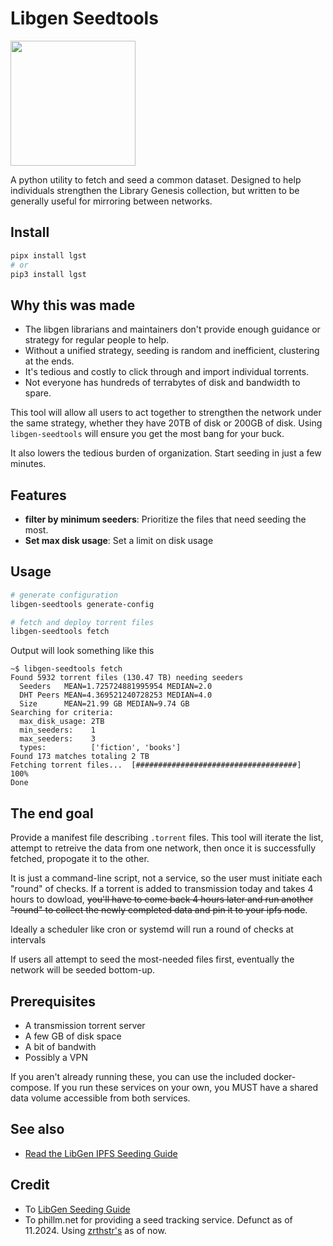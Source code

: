 # Libgen Seedtools

<img src="docs/seedtools.png" width="200">

A python utility to fetch and seed a common dataset. Designed to help individuals strengthen the Library Genesis collection, but written to be generally useful for mirroring between networks.


## Install

``` bash
pipx install lgst
# or
pip3 install lgst
```

## Why this was made

* The libgen librarians and maintainers don't provide enough guidance or strategy for regular people to help.
* Without a unified strategy, seeding is random and inefficient, clustering at the ends.
* It's tedious and costly to click through and import individual torrents.
* Not everyone has hundreds of terrabytes of disk and bandwidth to spare.

This tool will allow all users to act together to strengthen the network under the same strategy, whether they have 20TB of disk or 200GB of disk. Using `libgen-seedtools` will ensure you get the most bang for your buck.

It also lowers the tedious burden of organization.  Start seeding in just a few minutes.

## Features

* **filter by minimum seeders**: Prioritize the files that need seeding the most.
* **Set max disk usage**: Set a limit on disk usage

## Usage

``` bash
# generate configuration
libgen-seedtools generate-config

# fetch and deploy torrent files
libgen-seedtools fetch
```

Output will look something like this

``` text
~$ libgen-seedtools fetch
Found 5932 torrent files (130.47 TB) needing seeders
  Seeders   MEAN=1.725724881995954 MEDIAN=2.0
  DHT Peers MEAN=4.369521240728253 MEDIAN=4.0
  Size      MEAN=21.99 GB MEDIAN=9.74 GB
Searching for criteria:
  max_disk_usage: 2TB
  min_seeders:    1
  max_seeders:    3
  types:          ['fiction', 'books']
Found 173 matches totaling 2 TB
Fetching torrent files...  [####################################]  100%
Done
```

## The end goal

Provide a manifest file describing `.torrent` files. This tool will iterate the list, attempt to retreive the data from one network, then once it is successfully fetched, propogate it to the other.

It is just a command-line script, not a service, so the user must initiate each "round" of checks.  If a torrent is added to transmission today and takes 4 hours to dowload, <s>you'll have to come back 4 hours later and run another "round" to collect the newly completed data and pin it to your ipfs node</s>.

Ideally a scheduler like cron or systemd will run a round of checks at intervals

If users all attempt to seed the most-needed files first, eventually the network will be seeded bottom-up.

## Prerequisites

* A transmission torrent server
* A few GB of disk space
* A bit of bandwith
* Possibly a VPN

If you aren't already running these, you can use the included docker-compose.  If you run these services on your own, you MUST have a shared data volume accessible from both services.

## See also
* [Read the LibGen IPFS Seeding Guide](https://freeread.org/ipfs/)

## Credit

* To [LibGen Seeding Guide](https://freeread.org/)
* To phillm.net for providing a seed tracking service. Defunct as of 11.2024. Using [zrthstr's](https://zrthstr.github.io/libgen_torrent_cardiography/index.html) as of now.
